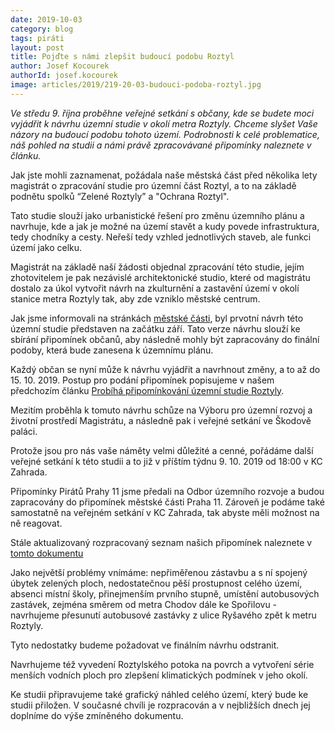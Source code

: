 ```yaml
---
date: 2019-10-03
category: blog
tags: piráti
layout: post
title: Pojďte s námi zlepšit budoucí podobu Roztyl
author: Josef Kocourek
authorId: josef.kocourek
image: articles/2019/219-20-03-budouci-podoba-roztyl.jpg
---
```


*Ve středu 9. října proběhne veřejné setkání s občany, kde se budete moci vyjádřit k návrhu územní studie v okolí metra Roztyly. Chceme slyšet Vaše názory na budoucí podobu tohoto území. Podrobnosti k celé problematice, náš pohled na studii a námi právě zpracovávané připomínky naleznete v článku.*

Jak jste mohli zaznamenat, požádala naše městská část před několika lety magistrát o zpracování studie pro územní část Roztyl, a to na základě podnětu spolků “Zelené Roztyly” a "Ochrana Roztyl". 

Tato studie slouží jako urbanistické řešení pro změnu územního plánu a navrhuje, kde a jak je možné na území stavět a kudy povede infrastruktura, tedy chodníky a cesty. Neřeší tedy vzhled jednotlivých staveb, ale funkci území jako celku. 

Magistrát na základě naší žádosti objednal zpracování této studie, jejím zhotovitelem je pak nezávislé architektonické studio, které od magistrátu dostalo za úkol vytvořit návrh na zkulturnění a zastavění území v okolí stanice metra Roztyly tak, aby zde vzniklo městské centrum.

Jak jsme informovali na stránkách [městské části](https://www.praha11.cz/cs/media/aktuality/aktuality-z-prahy-11/uzemni-studie-okoli-stanice-metra-roztyly-podavani-pripominek-a-verejne-projednani.html), byl prvotní návrh této územní studie představen na začátku září. Tato verze návrhu slouží ke sbírání připomínek občanů, aby následně mohly být zapracovány do finální podoby, která bude zanesena k územnímu plánu.

Každý občan se nyní může k návrhu vyjádřit a navrhnout změny, a to až do 15. 10. 2019. Postup pro podání připomínek popisujeme v našem předchozím článku [Probíhá připomínkování územní studie Roztyly](https://praha11.pirati.cz/tiskove-zpravy/probiha-pripominkovani-uzemni-studie-roztyly/).

Mezitím proběhla k tomuto návrhu schůze na Výboru pro územní rozvoj a životní prostředí Magistrátu, a následně pak i veřejné setkání ve Škodově paláci. 

Protože jsou pro nás vaše náměty velmi důležité a cenné, pořádáme další veřejné setkání k této studii a to již v příštím týdnu 9. 10. 2019 od 18:00 v KC Zahrada.

Připomínky Pirátů Prahy 11 jsme předali na Odbor územního rozvoje a budou zapracovány do připomínek městské části Praha 11. Zároveň je podáme také  samostatně na veřejném setkání v KC Zahrada, tak abyste měli možnost na ně reagovat.

Stále aktualizovaný rozpracovaný seznam našich připomínek naleznete v [tomto dokumentu](https://docs.google.com/document/d/1B4UuX2JMV3Az9BGsPsuQbWuDxeLuL1BeKbf3Yhemrns/edit?usp=sharing)

Jako největší problémy vnímáme:
nepřiměřenou zástavbu a s ní spojený úbytek zelených ploch,
nedostatečnou pěší prostupnost celého území,
absenci místní školy, přinejmenším prvního stupně,
umístění autobusových zastávek, zejména směrem od metra Chodov dále ke Spořilovu - navrhujeme přesunutí autobusové zastávky z ulice Ryšavého zpět k metru Roztyly.

Tyto nedostatky budeme požadovat ve finálním návrhu odstranit.

Navrhujeme též vyvedení Roztylského potoka na povrch a vytvoření série menších vodních ploch pro zlepšení klimatických podmínek v jeho okolí.

Ke studii připravujeme také grafický náhled celého území, který bude ke studii přiložen. V současné chvíli je rozpracován a v nejbližších dnech jej doplníme do výše zmíněného dokumentu.

